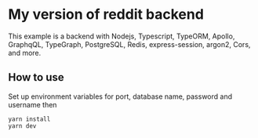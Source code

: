 # My version of reddit backend
This example is a backend with Nodejs, Typescript, TypeORM, Apollo, GraphqQL, TypeGraph, PostgreSQL, Redis, express-session, argon2, Cors, and more. 
## How to use
Set up environment variables for port, database name, password and username then
```
yarn install
yarn dev
``` 